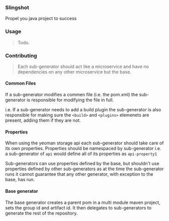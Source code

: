 ### Slingshot

Propel you java project to success

### Usage

> Todo.

### Contributing

> Each sub-generator should act like a microservice and have no dependencies on any other microservice but the base.

#### Common Files

If a sub-generator modifies a commen file (i.e. the pom.xml) the sub-generator is responsible for modifying the file in full.

i.e. If a sub-generator needs to add a build plugin the sub-generator is also responsible for making sure the `<build>` and `<plugins>` elemenets are present, adding them if they are not.

#### Properties

When using the yeoman storage api each sub-generator should take care of its own properties. Properties should be namespaced by sub-generator i.e. a sub-generator of `api` would define all of its properties as `api-property1`

Sub-generators can use properties defined by the base, but shouldn't use properties defined by other sub-generators as at the time the sub-generator runs it cannot guarantee that any other generator, with exception to the base, has run.

#### Base generator

The base generator creates a parent pom in a multi module maven project, sets the group id and artifact id. It then delegates to sub-generators to generate the rest of the repository.
